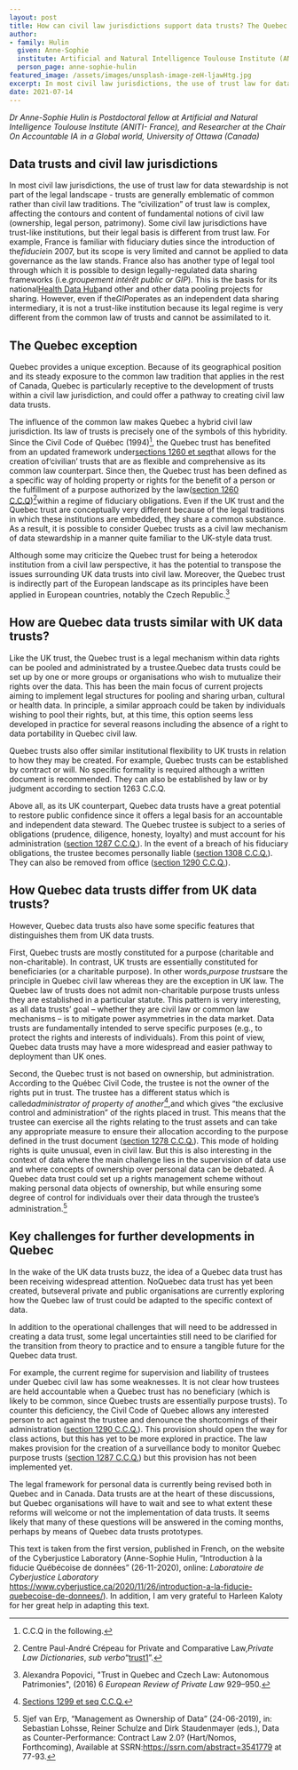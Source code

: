 ```yaml
---
layout: post
title: How can civil law jurisdictions support data trusts? The Quebec example
author: 
- family: Hulin
  given: Anne-Sophie
  institute: Artificial and Natural Intelligence Toulouse Institute (ANITI- France) and University of Ottawa
  person_page: anne-sophie-hulin
featured_image: /assets/images/unsplash-image-zeH-ljawHtg.jpg
excerpt: In most civil law jurisdictions, the use of trust law for data stewardship is not part of the legal landscape - trusts are generally emblematic of common rather than civil law traditions. The “civilization” of trust law is complex, affecting the contours and content of fundamental notions of civil law (ownership, legal person, patrimony).
date: 2021-07-14
---
```


*Dr Anne-Sophie Hulin is Postdoctoral fellow at Artificial and
Natural Intelligence Toulouse Institute (ANITI- France), and Researcher
at the Chair On Accountable IA in a Global world, University of Ottawa
(Canada)*

## Data trusts and civil law jurisdictions

In most civil law jurisdictions, the use of trust law for data
stewardship is not part of the legal landscape - trusts are generally
emblematic of common rather than civil law traditions. The
“civilization” of trust law is complex, affecting the contours and
content of fundamental notions of civil law (ownership, legal person,
patrimony). Some civil law jurisdictions have trust-like institutions,
but their legal basis is different from trust law. For example, France
is familiar with fiduciary duties since the introduction of
the*fiducie*in 2007, but its scope is very limited and cannot be
applied to data governance as the law stands. France also has another
type of legal tool through which it is possible to design
legally-regulated data sharing frameworks (i.e.*groupement intérêt
public or GIP*). This is the basis for its national[Health Data
Hub](https://www.health-data-hub.fr/)and other and other data
pooling projects for sharing. However, even if the*GIP*operates as an
independent data sharing intermediary, it is not a trust-like
institution because its legal regime is very different from the common
law of trusts and cannot be assimilated to it.

## The Quebec exception

Quebec provides a unique exception. Because of its geographical position
and its steady exposure to the common law tradition that applies in the
rest of Canada, Quebec is particularly receptive to the development of
trusts within a civil law jurisdiction, and could offer a pathway to
creating civil law data trusts.

The influence of the common law makes Quebec a hybrid civil law
jurisdiction. Its law of trusts is precisely one of the symbols of this
hybridity. Since the Civil Code of Québec (1994)[^1], the Quebec trust has
benefited from an updated framework under[sections 1260 et
seq](https://ccq.lexum.com/w/ccq/en#!fragment/sec1260/BQCwhgziBcwMYgK4DsDWszIQewE4BUBTADwBdoJC4BGAJgDYAGASgBpltTCIBFRQ3AE9oAchGtKYXAj4DhYiYSkIAynlIAhYQCUAogBldANQCCAOQDCu1qTAAjaKWxxmzIA)that allows for the creation
of‘civilian’ trusts that are as flexible and comprehensive as
its common law counterpart. Since then, the Quebec trust has been
defined as a specific way of holding property or rights for the benefit
of a person or the fulfillment of a purpose authorized by the
law([section 1260
C.C.Q](https://d.docs.live.net/8fc1b14dad51ed7b/Documents/Civil%20Code%20of%20Qu%C3%A9bec,%20CQLR%20c%20Chttps:/ccq.lexum.com/w/ccq/en#!fragment/sec1260))[^2]within
a regime of fiduciary obligations. Even if the UK trust and the Quebec
trust are conceptually very different because of the legal traditions in
which these institutions are embedded, they share a common substance. As
a result, it is possible to consider Quebec trusts as a civil law
mechanism of data stewardship in a manner quite familiar to the UK-style
data trust.

[^1]: C.C.Q in the following.

[^2]: Centre Paul-André Crépeau for Private and Comparative Law,*Private Law Dictionaries*, *sub verbo*“[trust1](https://nimbus.mcgill.ca/pld-ddp/dictionary/show/46135?source=NEWPROPEN)”.

Although some may criticize the Quebec trust for being a heterodox
institution from a civil law perspective, it has the potential to
transpose the issues surrounding UK data trusts into civil law.
Moreover, the Quebec trust is indirectly part of the European landscape
as its principles have been applied in European countries, notably the
Czech Republic.[^3]

[^3]: Alexandra Popovici, "Trust in Quebec and Czech Law: Autonomous Patrimonies", (2016) 6 *European Review of Private Law* 929–950.

## How are Quebec data trusts similar with UK data trusts?

Like the UK trust, the Quebec trust is a legal mechanism within data
rights can be pooled and administrated by a trustee.Quebec data trusts
could be set up by one or more groups or organisations who wish to
mutualize their rights over the data. This has been the main focus of
current projects aiming to implement legal structures for pooling and
sharing urban, cultural or health data. In principle, a similar approach
could be taken by individuals wishing to pool their rights, but, at this
time, this option seems less developed in practice for several reasons
including the absence of a right to data portability in Quebec civil
law.

Quebec trusts also offer similar institutional flexibility to UK trusts
in relation to how they may be created. For example, Quebec trusts can
be established by contract or will. No specific formality is required
although a written document is recommended. They can also be established
by law or by judgment according to section 1263 C.C.Q.

Above all, as its UK counterpart, Quebec data trusts have a great
potential to restore public confidence since it offers a legal basis for
an accountable and independent data steward. The Quebec trustee is
subject to a series of obligations (prudence, diligence, honesty,
loyalty) and must account for his administration ([section 1287
C.C.Q.](https://ccq.lexum.com/w/ccq/en#!fragment/sec1287)). In
the event of a breach of his fiduciary obligations, the trustee becomes
personally liable ([section 1308
C.C.Q.](https://ccq.lexum.com/w/ccq/en#!fragment/sec1308)). They
can also be removed from office ([section 1290
C.C.Q.](https://ccq.lexum.com/w/ccq/en#!fragment/sec1290)).

## How Quebec data trusts differ from UK data trusts?

However, Quebec data trusts also have some specific features that
distinguishes them from UK data trusts.

First, Quebec trusts are mostly constituted for a purpose (charitable
and non-charitable). In contrast, UK trusts are essentially constituted
for beneficiaries (or a charitable purpose). In other words,*purpose
trusts*are the principle in Quebec civil law whereas they are the
exception in UK law. The Quebec law of trusts does not admit
non-charitable purpose trusts unless they are established in a
particular statute. This pattern is very interesting, as all data
trusts’ goal – whether they are civil law or common law mechanisms – is
to mitigate power asymmetries in the data market. Data trusts are
fundamentally intended to serve specific purposes (e.g., to protect the
rights and interests of individuals). From this point of view, Quebec
data trusts may have a more widespread and easier pathway to deployment
than UK ones.

Second, the Quebec trust is not based on ownership, but administration.
According to the Québec Civil Code, the trustee is not the owner of the
rights put in trust. The trustee has a different status which is
called*administrator of property of another*[^4],and which gives “the
exclusive control and administration” of the rights placed in trust.
This means that the trustee can exercise all the rights relating to the
trust assets and can take any appropriate measure to ensure their
allocation according to the purpose defined in the trust document
([section 1278 C.C.Q.](https://ccq.lexum.com/w/ccq/en#!fragment/sec1278)). This
mode of holding rights is quite unusual, even in civil law. But this is
also interesting in the context of data where the main challenge lies in
the supervision of data use and where concepts of ownership over
personal data can be debated. A Quebec data trust could set up a rights
management scheme without making personal data objects of ownership, but
while ensuring some degree of control for individuals over their data
through the trustee’s administration.[^5]

[^4]: [Sections 1299 et seq C.C.Q.](https://ccq.lexum.com/w/ccq/en#!fragment/sec1299)

[^5]: Sjef van Erp, “Management as Ownership of Data” (24-06-2019), in: Sebastian Lohsse, Reiner Schulze and Dirk Staudenmayer (eds.), Data as Counter-Performance: Contract Law 2.0? (Hart/Nomos, Forthcoming), Available at SSRN:<https://ssrn.com/abstract=3541779> at 77-93.

## Key challenges for further developments in Quebec

In the wake of the UK data trusts buzz, the idea of a Quebec data trust
has been receiving widespread attention. NoQuebec data trust has yet
been created, butseveral private and public organisations are currently
exploring how the Quebec law of trust could be adapted to the specific
context of data.

In addition to the operational challenges that will need to be addressed
in creating a data trust, some legal uncertainties still need to be
clarified for the transition from theory to practice and to ensure a
tangible future for the Quebec data trust.

For example, the current regime for supervision and liability of
trustees under Quebec civil law has some weaknesses. It is not clear how
trustees are held accountable when a Quebec trust has no beneficiary
(which is likely to be common, since Quebec trusts are essentially
purpose trusts). To counter this deficiency, the Civil Code of Quebec
allows any interested person to act against the trustee and denounce the
shortcomings of their administration ([section 1290
C.C.Q.](https://ccq.lexum.com/w/ccq/en#!fragment/sec1290)). This
provision should open the way for class actions, but this has yet to be
more explored in practice. The law makes provision for the creation of a
surveillance body to monitor Quebec purpose trusts ([section 1287
C.C.Q.](https://ccq.lexum.com/w/ccq/en#!fragment/sec1287)) but
this provision has not been implemented yet.

The legal framework for personal data is currently being revised both in
Quebec and in Canada. Data trusts are at the heart of these discussions,
but Quebec organisations will have to wait and see to what extent these
reforms will welcome or not the implementation of data trusts. It seems
likely that many of these questions will be answered in the coming
months, perhaps by means of Quebec data trusts prototypes.

  


This text is taken from the first version, published in French, on the
website of the Cyberjustice Laboratory (Anne-Sophie Hulin, “Introduction
à la fiducie Québécoise de données” (26-11-2020), online: *Laboratoire
de Cyberjustice Laboratory*
<https://www.cyberjustice.ca/2020/11/26/introduction-a-la-fiducie-quebecoise-de-donnees/>).
In addition, I am very grateful to Harleen Kaloty for her great help in
adapting this text.

